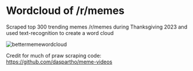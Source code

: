# Wordcloud of /r/memes
Scraped top 300 trending memes /r/memes during Thanksgiving 2023 and used text-recognition to create a word cloud

![bettermemewordcloud](https://github.com/hifive1278/meme_wordcloud/assets/106018830/a8a15521-0a7b-4dfd-9617-47d8ce060a60)

Credit for much of praw scraping code: https://github.com/daspartho/meme-videos
